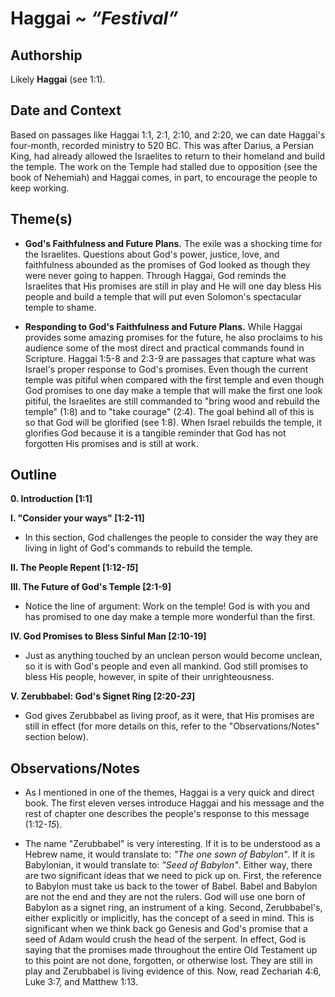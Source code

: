 # Haggai ~ *“Festival”*


## Authorship
Likely **Haggai** (see 1:1).


## Date and Context
Based on passages like Haggai 1:1, 2:1, 2:10, and 2:20, we can date Haggai's four-month, recorded ministry to 520 BC.  This was after Darius, a Persian King, had already allowed the Israelites to return to their homeland and build the temple.  The work on the Temple had stalled due to opposition (see the book of Nehemiah) and Haggai comes, in part, to encourage the people to keep working.


## Theme(s)
- **God's Faithfulness and Future Plans.**  The exile was a shocking time for the Israelites.  Questions about God's power, justice, love, and faithfulness abounded as the promises of God looked as though they were never going to happen.  Through Haggai, God reminds the Israelites that His promises are still in play and He will one day bless His people and build a temple that will put even Solomon's spectacular temple to shame.

- **Responding to God's Faithfulness and Future Plans.**  While Haggai provides some amazing promises for the future, he also proclaims to his audience some of the most direct and practical commands found in Scripture.  Haggai 1:5-8 and 2:3-9 are passages that capture what was Israel's proper response to God's promises.  Even though the current temple was pitiful when compared with the first temple and even though God promises to one day make a temple that will make the first one look pitiful, the Israelites are still commanded to "bring wood and rebuild the temple" (1:8) and to "take courage" (2:4).  The goal behind all of this is so that God will be glorified (see 1:8).  When Israel rebuilds the temple, it glorifies God because it is a tangible reminder that God has not forgotten His promises and is still at work.


## Outline
**0. Introduction  [1:1]**

**I. "Consider your ways"  [1:2-11]**

  - In this section, God challenges the people to consider the way they are living in light of God's commands to rebuild the temple.

**II. The People Repent  [1:12-*15*]**

**III. The Future of God's Temple  [2:1-9]**

  - Notice the line of argument: Work on the temple!  God is with you and has promised to one day make a temple more wonderful than the first.

**IV. God Promises to Bless Sinful Man  [2:10-19]**

  - Just as anything touched by an unclean person would become unclean, so it is with God's people and even all mankind.  God still promises to bless His people, however, in spite of their unrighteousness.

**V. Zerubbabel: God's Signet Ring  [2:20-*23*]**

  - God gives Zerubbabel as living proof, as it were, that His promises are still in effect (for more details on this, refer to the "Observations/Notes" section below).


## Observations/Notes
  - As I mentioned in one of the themes, Haggai is a very quick and direct book.  The first eleven verses introduce Haggai and his message and the rest of chapter one describes the people's response to this message (1:12-*15*).

  - The name "Zerubbabel" is very interesting.  If it is to be understood as a Hebrew name, it would translate to: *"The one sown of Babylon"*.  If it is Babylonian, it would translate to: *"Seed of Babylon"*.  Either way, there are two significant ideas that we need to pick up on.  First, the reference to Babylon must take us back to the tower of Babel.  Babel and Babylon are not the end and they are not the rulers.  God will use one born of Babylon as a signet ring, an instrument of a king.  Second, Zerubbabel's, either explicitly or implicitly, has the concept of a seed in mind.  This is significant when we think back go Genesis and God's promise that a seed of Adam would crush the head of the serpent.  In effect, God is saying that the promises made throughout the entire Old Testament up to this point are not done, forgotten, or otherwise lost.  They are still in play and Zerubbabel is living evidence of this.  Now, read Zechariah 4:6, Luke 3:7, and Matthew 1:13.
